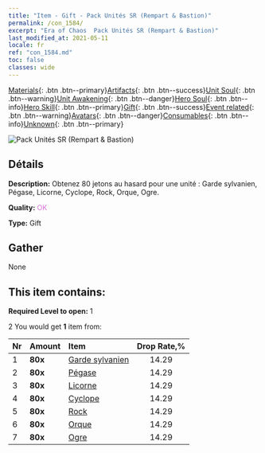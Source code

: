 ```yaml
---
title: "Item - Gift - Pack Unités SR (Rempart & Bastion)"
permalink: /con_1584/
excerpt: "Era of Chaos  Pack Unités SR (Rempart & Bastion)"
last_modified_at: 2021-05-11
locale: fr
ref: "con_1584.md"
toc: false
classes: wide
---
```

 [Materials](/ItemsFR/){: .btn .btn--primary}[Artifacts](/ItemsFR/Artifacts/){: .btn .btn--success}[Unit Soul](/ItemsFR/UnitSoul/){: .btn .btn--warning}[Unit Awakening](/ItemsFR/UnitAwakening/){: .btn .btn--danger}[Hero Soul](/ItemsFR/HeroSoul/){: .btn .btn--info}[Hero Skill](/ItemsFR/HeroSkill/){: .btn .btn--primary}[Gift](/ItemsFR/Gift/){: .btn .btn--success}[Event related](/ItemsFR/Events/){: .btn .btn--warning}[Avatars](/ItemsFR/Avatars/){: .btn .btn--danger}[Consumables](/ItemsFR/Consumables/){: .btn .btn--info}[Unknown](/ItemsFR/Unknown/){: .btn .btn--primary}

 ![Pack Unités SR (Rempart & Bastion)](/images/t/i_907200.png)

## Détails
 **Description:** Obtenez 80 jetons au hasard pour une unité : Garde sylvanien, Pégase, Licorne, Cyclope, Rock, Orque, Ogre.

 **Quality:** <span style="color: #DA70D6">OK</span>

 **Type:** Gift

## Gather

  None

## This item contains:

 **Required Level to open:** 1

 2 You would get **1** item  from:

  | Nr | Amount |     Item    | Drop Rate,% |
  |:---|:-------|:------------|:---------:|
  | 1 |  **80x** | [Garde sylvanien](/ItemsFR/unt_203/) | 14.29 | 
  | 2 |  **80x** | [Pégase](/ItemsFR/unt_202/) | 14.29 | 
  | 3 |  **80x** | [Licorne](/ItemsFR/unt_204/) | 14.29 | 
  | 4 |  **80x** | [Cyclope](/ItemsFR/unt_222/) | 14.29 | 
  | 5 |  **80x** | [Rock](/ItemsFR/unt_221/) | 14.29 | 
  | 6 |  **80x** | [Orque](/ItemsFR/unt_219/) | 14.29 | 
  | 7 |  **80x** | [Ogre](/ItemsFR/unt_220/) | 14.29 | 
